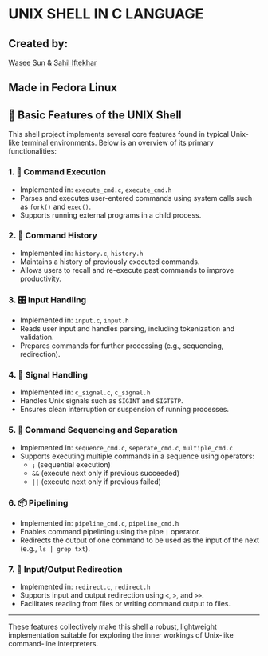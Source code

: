 # UNIX SHELL IN C LANGUAGE

## Created by:

[Wasee Sun](https://github.com/waseesun) & [Sahil Iftekhar](https://github.com/sahil-iftekhar)

## Made in Fedora Linux

## 🔧 Basic Features of the UNIX Shell

This shell project implements several core features found in typical Unix-like terminal environments. Below is an overview of its primary functionalities:

### 1. 🧠 Command Execution
- Implemented in: `execute_cmd.c`, `execute_cmd.h`
- Parses and executes user-entered commands using system calls such as `fork()` and `exec()`.
- Supports running external programs in a child process.

### 2. 📜 Command History
- Implemented in: `history.c`, `history.h`
- Maintains a history of previously executed commands.
- Allows users to recall and re-execute past commands to improve productivity.

### 3. 🎛️ Input Handling
- Implemented in: `input.c`, `input.h`
- Reads user input and handles parsing, including tokenization and validation.
- Prepares commands for further processing (e.g., sequencing, redirection).

### 4. 🚨 Signal Handling
- Implemented in: `c_signal.c`, `c_signal.h`
- Handles Unix signals such as `SIGINT` and `SIGTSTP`.
- Ensures clean interruption or suspension of running processes.

### 5. 🔗 Command Sequencing and Separation
- Implemented in: `sequence_cmd.c`, `seperate_cmd.c`, `multiple_cmd.c`
- Supports executing multiple commands in a sequence using operators:
  - `;` (sequential execution)
  - `&&` (execute next only if previous succeeded)
  - `||` (execute next only if previous failed)

### 6. 📦 Pipelining
- Implemented in: `pipeline_cmd.c`, `pipeline_cmd.h`
- Enables command pipelining using the pipe `|` operator.
- Redirects the output of one command to be used as the input of the next (e.g., `ls | grep txt`).

### 7. 📁 Input/Output Redirection
- Implemented in: `redirect.c`, `redirect.h`
- Supports input and output redirection using `<`, `>`, and `>>`.
- Facilitates reading from files or writing command output to files.

---

These features collectively make this shell a robust, lightweight implementation suitable for exploring the inner workings of Unix-like command-line interpreters.
